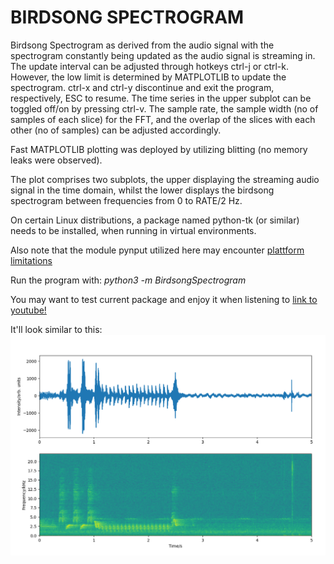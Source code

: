 # BIRDSONG SPECTROGRAM

Birdsong Spectrogram as derived from the audio signal with the spectrogram 
constantly being updated as the audio signal is streaming in. The update interval
can be adjusted through hotkeys ctrl-j or ctrl-k. However, the low limit
is determined by MATPLOTLIB to update the spectrogram. 
ctrl-x and ctrl-y discontinue and exit the program,
respectively, ESC to resume. The time
series in the upper subplot can be toggled off/on by pressing ctrl-v.
The sample rate, the sample width
(no of samples of each slice) for the FFT, and the overlap of the slices
with each other (no of samples) can be adjusted accordingly.

Fast MATPLOTLIB plotting was deployed by utilizing blitting (no memory leaks
were observed).

The plot comprises two subplots, the upper displaying the streaming
audio signal in the time domain, whilst the lower displays the birdsong 
spectrogram between frequencies from 0 to RATE/2 Hz.

On certain Linux distributions, a package named python-tk (or similar) needs 
to be installed, when running in virtual environments.

Also note that the module pynput utilized here may encounter 
[plattform limitations](https://pynput.readthedocs.io/en/latest/limitations.html#)

Run the program with: <em>python3 -m BirdsongSpectrogram</em>

You may want to test current package and enjoy it when listening to 
[link to youtube!](https://www.youtube.com/watch?v=NK2_bcQcoD4)

It'll look similar to this:
![image info](./pictures/BirdsongSpectrogram.png)
